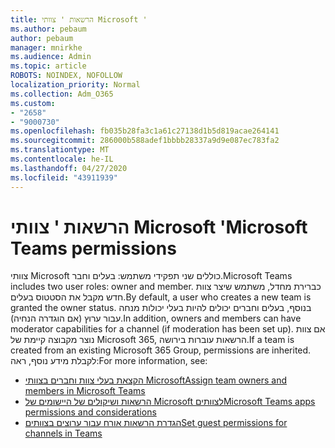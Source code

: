 ```yaml
---
title: הרשאות ' צוותי Microsoft '
ms.author: pebaum
author: pebaum
manager: mnirkhe
ms.audience: Admin
ms.topic: article
ROBOTS: NOINDEX, NOFOLLOW
localization_priority: Normal
ms.collection: Adm_O365
ms.custom:
- "2658"
- "9000730"
ms.openlocfilehash: fb035b28fa3c1a61c27138d1b5d819acae264141
ms.sourcegitcommit: 286000b588adef1bbbb28337a9d9e087ec783fa2
ms.translationtype: MT
ms.contentlocale: he-IL
ms.lasthandoff: 04/27/2020
ms.locfileid: "43911939"
---
```

# <a name="microsoft-teams-permissions"></a><span data-ttu-id="2714c-102">הרשאות ' צוותי Microsoft '</span><span class="sxs-lookup"><span data-stu-id="2714c-102">Microsoft Teams permissions</span></span>

<span data-ttu-id="2714c-103">צוותי Microsoft כוללים שני תפקידי משתמש: בעלים וחבר.</span><span class="sxs-lookup"><span data-stu-id="2714c-103">Microsoft Teams includes two user roles: owner and member.</span></span> <span data-ttu-id="2714c-104">כברירת מחדל, משתמש שיצר צוות חדש מקבל את הסטטוס בעלים.</span><span class="sxs-lookup"><span data-stu-id="2714c-104">By default, a user who creates a new team is granted the owner status.</span></span> <span data-ttu-id="2714c-105">בנוסף, בעלים וחברים יכולים להיות בעלי יכולות מנחה עבור ערוץ (אם הוגדרה הנחיה).</span><span class="sxs-lookup"><span data-stu-id="2714c-105">In addition, owners and members can have moderator capabilities for a channel (if moderation has been set up).</span></span> <span data-ttu-id="2714c-106">אם צוות נוצר מקבוצה קיימת של Microsoft 365, הרשאות עוברות בירושה.</span><span class="sxs-lookup"><span data-stu-id="2714c-106">If a team is created from an existing Microsoft 365 Group, permissions are inherited.</span></span> <span data-ttu-id="2714c-107">לקבלת מידע נוסף, ראה:</span><span class="sxs-lookup"><span data-stu-id="2714c-107">For more information, see:</span></span>

- [<span data-ttu-id="2714c-108">הקצאת בעלי צוות וחברים בצוותי Microsoft</span><span class="sxs-lookup"><span data-stu-id="2714c-108">Assign team owners and members in Microsoft Teams</span></span>](https://docs.microsoft.com/microsoftteams/assign-roles-permissions)
- [<span data-ttu-id="2714c-109">הרשאות ושיקולים של היישומים של Microsoft לצוותים</span><span class="sxs-lookup"><span data-stu-id="2714c-109">Microsoft Teams apps permissions and considerations</span></span>](https://docs.microsoft.com/microsoftteams/app-permissions)
- [<span data-ttu-id="2714c-110">הגדרת הרשאות אורח עבור ערוצים בצוותים</span><span class="sxs-lookup"><span data-stu-id="2714c-110">Set guest permissions for channels in Teams</span></span>](https://support.office.com/article/4756c468-2746-4bfd-a582-736d55fcc169)
